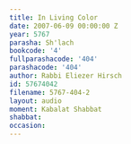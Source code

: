 ```yaml
---
title: In Living Color
date: 2007-06-09 00:00:00 Z
year: 5767
parasha: Sh'lach
bookcode: '4'
fullparashacode: '404'
parashacode: '404'
author: Rabbi Eliezer Hirsch
id: 57674042
filename: 5767-404-2
layout: audio
moment: Kabalat Shabbat
shabbat: 
occasion: 
---
```


